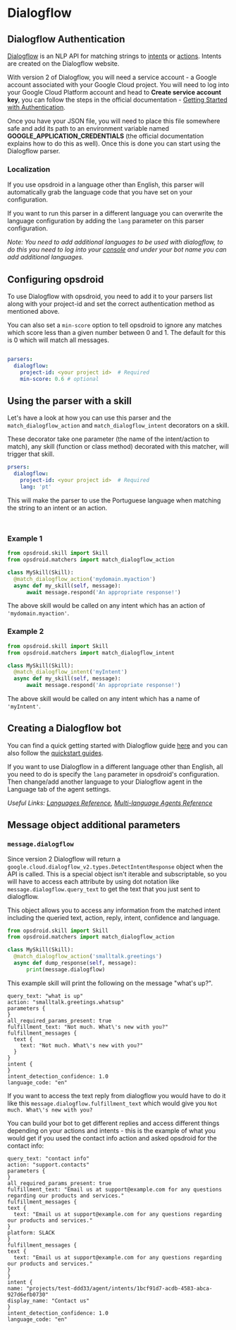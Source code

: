 # Dialogflow

## Dialogflow Authentication

[Dialogflow](https://dialogflow.com/) is an NLP API for matching strings to [intents](https://cloud.google.com/dialogflow/docs/intents-overview) or [actions](https://cloud.google.com/dialogflow/docs/intents-actions-parameters). Intents are created on the Dialogflow website.

With version 2 of Dialogflow, you will need a service account - a Google account associated with your Google Cloud project. You will need to log into your Google Cloud Platform account and head to **Create service account key**, you can follow the steps in the official documentation - [Getting Started with Authentication](https://cloud.google.com/docs/authentication/getting-started).

Once you have your JSON file, you will need to place this file somewhere safe and add its path to an environment variable named **GOOGLE_APPLICATION_CREDENTIALS** (the official documentation explains how to do this as well). Once this is done you can start using the Dialogflow parser.

### Localization

If you use opsdroid in a language other than English, this parser will automatically grab the language code that you have set on your configuration.

If you want to run this parser in a different language you can overwrite the language configuration by adding the `lang` parameter on this parser configuration.

_Note: You need to add additional languages to be used with dialogflow, to do this you need to log into your [console](https://console.dialogflow.com) and under your bot name you can add additional languages._

## Configuring opsdroid

To use Dialogflow with opsdroid, you need to add it to your parsers list along with your project-id and set the correct authentication method as mentioned above.

You can also set a `min-score` option to tell opsdroid to ignore any matches which score less than a given number between 0 and 1. The default for this is 0 which will match all messages.

```yaml

parsers:
  dialogflow:
    project-id: <your project id>  # Required
    min-score: 0.6 # optional
```

## Using the parser with a skill

Let's have a look at how you can use this parser and the `match_dialogflow_action` and `match_dialogflow_intent` decorators on a skill.

These decorator take one parameter (the name of the intent/action to match), any skill (function or class method) decorated with this matcher, will trigger that skill.

```yaml
prsers:
  dialogflow:
    project-id: <your project id>  # Required
    lang: 'pt'
```

This will make the parser to use the Portuguese language when matching the string to an intent or an action.

```{autofunction} opsdroid.matchers.match_dialogflow_action
```

```{autofunction} opsdroid.matchers.match_dialogflow_intent
```


### Example 1

```python
from opsdroid.skill import Skill
from opsdroid.matchers import match_dialogflow_action

class MySkill(Skill):
  @match_dialogflow_action('mydomain.myaction')
  async def my_skill(self, message):
      await message.respond('An appropriate response!')
```

The above skill would be called on any intent which has an action of `'mydomain.myaction'`.

### Example 2

```python
from opsdroid.skill import Skill
from opsdroid.matchers import match_dialogflow_intent

class MySkill(Skill):
  @match_dialogflow_intent('myIntent')
  async def my_skill(self, message):
      await message.respond('An appropriate response!')
```

The above skill would be called on any intent which has a name of `'myIntent'`.

## Creating a Dialogflow bot

You can find a quick getting started with Dialogflow guide [here](https://cloud.google.com/dialogflow/docs/basics) and you can also follow the [quickstart guides](https://cloud.google.com/dialogflow/docs/quick/).

If you want to use Dialogflow in a different language other than English, all you need to do is specify the `lang` parameter in opsdroid's configuration. Then change/add another language to your Dialogflow agent in the Language tab of the agent settings.

_Useful Links: [Languages Reference](https://cloud.google.com/dialogflow/docs/reference/language), [Multi-language Agents Reference](https://cloud.google.com/dialogflow/docs/agents-multilingual)_

## Message object additional parameters

### `message.dialogflow`

Since version 2 Dialogflow will return a `google.cloud.dialogflow_v2.types.DetectIntentResponse` object when the API is called. This is a special object isn't iterable and subscriptable, so you will have to access each attribute by using dot notation like `message.dialogflow.query_text` to get the text that you just sent to dialogflow.

This object allows you to access any information from the matched intent including the queried text, action, reply, intent, confidence and language.

```python
from opsdroid.skill import Skill
from opsdroid.matchers import match_dialogflow_action

class MySkill(Skill):
  @match_dialogflow_action('smalltalk.greetings')
  async def dump_response(self, message):
      print(message.dialogflow)
```

This example skill will print the following on the message "what's up?".

```
query_text: "what is up"
action: "smalltalk.greetings.whatsup"
parameters {
}
all_required_params_present: true
fulfillment_text: "Not much. What\'s new with you?"
fulfillment_messages {
  text {
    text: "Not much. What\'s new with you?"
  }
}
intent {
}
intent_detection_confidence: 1.0
language_code: "en"
```

If you want to access the text reply from dialogflow you would have to do it like this `message.dialogflow.fulfillment_text` which would give you `Not much. What\'s new with you?`

You can build your bot to get different replies and access different things depending on your actions and intents - this is the example of what you would get if you used the contact info action and asked opsdroid for the contact info:

```
query_text: "contact info"
action: "support.contacts"
parameters {
}
all_required_params_present: true
fulfillment_text: "Email us at support@example.com for any questions regarding our products and services."
fulfillment_messages {
text {
  text: "Email us at support@example.com for any questions regarding our products and services."
}
platform: SLACK
}
fulfillment_messages {
text {
  text: "Email us at support@example.com for any questions regarding our products and services."
}
}
intent {
name: "projects/test-ddd33/agent/intents/1bcf91d7-acdb-4583-abca-927d6efb0730"
display_name: "Contact us"
}
intent_detection_confidence: 1.0
language_code: "en"
```

